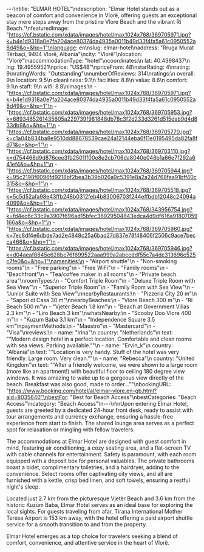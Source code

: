 ---\ntitle: "ELMAR HOTEL"\ndescription: "Elmar Hotel stands out as a beacon of comfort and convenience in Vlorë, offering guests an exceptional stay mere steps away from the pristine Vlore Beach and the vibrant Ri Beach."\nfeaturedImage: "https://cf.bstatic.com/xdata/images/hotel/max1024x768/369705971.jpg?k=b4e1d9318a0e7fa204ace80374da4935a0011b49d33f4fa5a61c0950552a8d49&o=&hp=1"\nlanguage: en\nslug: elmar-hotel\naddress: "Rruga Murat Tërbaçi, 9404 Vlorë, Albania"\ncity: "Vlorë"\nlocation: "Vlorë"\naccommodationType: "hotel"\ncoordinates:\n  lat: 40.4398437\n  lng: 19.49559521\nprice: "US$48"\npriceFrom: 48\nstarRating: 4\nrating: 9\nratingWords: "Outstanding"\nnumberOfReviews: 314\nratings:\n  overall: 9\n  location: 9.5\n  cleanliness: 9.1\n  facilities: 8.8\n  value: 8.6\n  comfort: 9.1\n  staff: 9\n  wifi: 8.8\nimages:\n  - "https://cf.bstatic.com/xdata/images/hotel/max1024x768/369705971.jpg?k=b4e1d9318a0e7fa204ace80374da4935a0011b49d33f4fa5a61c0950552a8d49&o=&hp=1"\n  - "https://cf.bstatic.com/xdata/images/hotel/max1024x768/369705953.jpg?k=6893485261435605a229739f981848db78c3f2d233d3261d515dab9d4d833db9&o=&hp=1"\n  - "https://cf.bstatic.com/xdata/images/hotel/max1024x768/369705770.jpg?k=c1a04b834ba8e9510dd88678539cae24a12144eba6f11e0195495da82fa8fd71&o=&hp=1"\n  - "https://cf.bstatic.com/xdata/images/hotel/max1024x768/369703110.jpg?k=d754468d9d876cee3fb2501ff00e8e2cb706da8040e048b1a66e7f292a641ef4&o=&hp=1"\n  - "https://cf.bstatic.com/xdata/images/hotel/max1024x768/369705944.jpg?k=95c2198f6096fd9218bf2bea3b39b026a9c5391e8a2a24d768fea91bff40c315&o=&hp=1"\n  - "https://cf.bstatic.com/xdata/images/hotel/max1024x768/369705518.jpg?k=5c5d52afa98e43ffb248b0312feb4b83006703f244effbdb12048c24094a4099&o=&hp=1"\n  - "https://cf.bstatic.com/xdata/images/hotel/max1024x768/343956754.jpg?k=fd4ec6c33c9a3907f696ad15bfec36929504843edca4d9df616a91807059166a&o=&hp=1"\n  - "https://cf.bstatic.com/xdata/images/hotel/max1024x768/369705960.jpg?k=7ec8df4e6dbde7ad2e4848c25a6bad27d837e78f48406f2506c9ace7becca466&o=&hp=1"\n  - "https://cf.bstatic.com/xdata/images/hotel/max1024x768/369705946.jpg?k=d04aeaf8845e628bc76f699522aaa999a2abccddf55c7a4dc313696c525c7fe0&o=&hp=1"\namenities:\n  - "Airport shuttle"\n  - "Non-smoking rooms"\n  - "Free parking"\n  - "Free WiFi"\n  - "Family rooms"\n  - "Beachfront"\n  - "Tea/coffee maker in all rooms"\n  - "Private beach area"\nroomTypes:\n  - "Comfort Triple Room"\n  - "Deluxe Triple Room with Sea View"\n  - "Superior Triple Room"\n  - "Family Room with Sea View"\n  - "Junior Suite with Sea View"\nnearbyRestaurants:\n  - "Pizzeria City 20 m"\n  - "Sapori di Casa 30 m"\nnearbyBeaches:\n  - "Vlore Beach 300 m"\n  - "Ri Beach 500 m"\n  - "Vjetër Beach 1.8 km"\n  - "Beach at Government Villas 2.3 km"\n  - "Liro Beach 3 km"\nwhatsNearby:\n  - "Scooby Doo Vlore 400 m"\n  - "Kuzum Baba 3.1 km"\n  - "Independence Square 3.5 km"\npaymentMethods:\n  - "Maestro"\n  - "Mastercard"\n  - "Visa"\nreviews:\n  - name: "Irina"\n    country: "Netherlands"\n    text: "“Modern design hotel in a perfect location. Comfortable and clean rooms with sea views. Parking available.”"\n  - name: "Ervin_k"\n    country: "Albania"\n    text: "“Location is very handy. Stuff of the hotel was very friendly. Large room. Very clean.”"\n  - name: "Rebecca"\n    country: "United Kingdom"\n    text: "“After a friendly welcome, we were shown to a large room (more like an apartment!) with beautiful floor to ceiling 180 degree view windows. It was amazing to wake up to a gorgeous view directly of the beach. Breakfast was also good, made to order...”"\nbookingURL: "https://www.booking.com/hotel/al/elmar-vlore.en-gb.html?aid=8035640"\nbestFor: "Best for Beach Access"\nbestCategories: "Beach Access"\ncategory: "Beach Access"\n---\n\nUpon entering Elmar Hotel, guests are greeted by a dedicated 24-hour front desk, ready to assist with tour arrangements and currency exchange, ensuring a hassle-free experience from start to finish. The shared lounge area serves as a perfect spot for relaxation or mingling with fellow travelers.

The accommodations at Elmar Hotel are designed with guest comfort in mind, featuring air conditioning, a cozy seating area, and a flat-screen TV with cable channels for entertainment. Safety is paramount, with each room equipped with a deposit box for personal valuables. The private bathrooms boast a bidet, complimentary toiletries, and a hairdryer, adding to the convenience. Select rooms offer captivating city views, and all are furnished with a kettle, crisp bed linen, and soft towels, ensuring a restful night's sleep.

Located just 2.7 km from the picturesque Vjetër Beach and 3.6 km from the historic Kuzum Baba, Elmar Hotel serves as an ideal base for exploring the local sights. For guests traveling from afar, Tirana International Mother Teresa Airport is 153 km away, with the hotel offering a paid airport shuttle service for a smooth transition to and from the property.

Elmar Hotel emerges as a top choice for travelers seeking a blend of comfort, convenience, and attentive service in the heart of Vlorë.